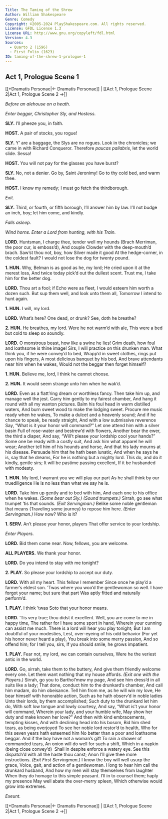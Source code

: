 ```yaml
---
Title: The Taming of the Shrew
Author: William Shakespeare
Genre: Comedy
Copyright: ©2005-2024 PlayShakespeare.com. All rights reserved.
License: GFDL License 1.3
License URL: http://www.gnu.org/copyleft/fdl.html
Version: 4.3
Sources:
  - Quarto 2 (1596)
  - First Folio (1623)
ID: taming-of-the-shrew-1-prologue-1
---
```


## Act 1, Prologue Scene 1
[[+Dramatis Personae|← Dramatis Personae]] | [[Act 1, Prologue Scene 2|Act 1, Prologue Scene 2 →]]

*Before an alehouse on a heath.*


*Enter beggar, Christopher Sly, and Hostess.*

**SLY.**
I’ll pheeze you, in faith.

**HOST.**
A pair of stocks, you rogue!

**SLY.**
Y’ are a baggage, the Slys are no rogues. Look in the chronicles; we came in with Richard Conqueror. Therefore *paucas pallabris*, let the world slide. Sessa!

**HOST.**
You will not pay for the glasses you have burst?

**SLY.**
No, not a denier. Go by, Saint Jeronimy! Go to thy cold bed, and warm thee.

**HOST.**
I know my remedy; I must go fetch the thirdborough.


*Exit.*

**SLY.**
Third, or fourth, or fifth borough, I’ll answer him by law. I’ll not budge an inch, boy; let him come, and kindly.


*Falls asleep.*


*Wind horns. Enter a Lord from hunting, with his Train.*

**LORD.**
Huntsman, I charge thee, tender well my hounds
(Brach Merriman, the poor cur, is emboss’d),
And couple Clowder with the deep-mouth’d brach.
Saw’st thou not, boy, how Silver made it good
At the hedge-corner, in the coldest fault?
I would not lose the dog for twenty pound.

**1. HUN.**
Why, Belman is as good as he, my lord;
He cried upon it at the merest loss,
And twice today pick’d out the dullest scent.
Trust me, I take him for the better dog.

**LORD.**
Thou art a fool; if Echo were as fleet,
I would esteem him worth a dozen such.
But sup them well, and look unto them all,
Tomorrow I intend to hunt again.

**1. HUN.**
I will, my lord.

**LORD.**
What’s here? One dead, or drunk? See, doth he breathe?

**2. HUN.**
He breathes, my lord. Were he not warm’d with ale,
This were a bed but cold to sleep so soundly.

**LORD.**
O monstrous beast, how like a swine he lies!
Grim death, how foul and loathsome is thine image!
Sirs, I will practice on this drunken man.
What think you, if he were convey’d to bed,
Wrapp’d in sweet clothes, rings put upon his fingers,
A most delicious banquet by his bed,
And brave attendants near him when he wakes,
Would not the beggar then forget himself?

**1. HUN.**
Believe me, lord, I think he cannot choose.

**2. HUN.**
It would seem strange unto him when he wak’d.

**LORD.**
Even as a flatt’ring dream or worthless fancy.
Then take him up, and manage well the jest.
Carry him gently to my fairest chamber,
And hang it round with all my wanton pictures.
Balm his foul head in warm distilled waters,
And burn sweet wood to make the lodging sweet.
Procure me music ready when he wakes,
To make a dulcet and a heavenly sound;
And if he chance to speak, be ready straight,
And with a low submissive reverence
Say, “What is it your honor will command?”
Let one attend him with a silver basin
Full of rose-water and bestrew’d with flowers,
Another bear the ewer, the third a diaper,
And say, “Will’t please your lordship cool your hands?”
Some one be ready with a costly suit,
And ask him what apparel he will wear;
Another tell him of his hounds and horse,
And that his lady mourns at his disease.
Persuade him that he hath been lunatic,
And when he says he is, say that he dreams,
For he is nothing but a mighty lord.
This do, and do it kindly, gentle sirs;
It will be pastime passing excellent,
If it be husbanded with modesty.

**1. HUN.**
My lord, I warrant you we will play our part
As he shall think by our truediligence
He is no less than what we say he is.

**LORD.**
Take him up gently and to bed with him,
And each one to his office when he wakes.
*(Some bear out Sly.)*
*(Sound trumpets.)*
Sirrah, go see what trumpet ’tis that sounds.
*(Exit Servingman.)*
Belike some noble gentleman that means
(Traveling some journey) to repose him here.
*(Enter Servingman.)*
How now? Who is it?

**1. SERV.**
An’t please your honor, players
That offer service to your lordship.


*Enter Players.*

**LORD.**
Bid them come near. Now, fellows, you are welcome.

**ALL PLAYERS.**
We thank your honor.

**LORD.**
Do you intend to stay with me tonight?

**2. PLAY.**
So please your lordship to accept our duty.

**LORD.**
With all my heart. This fellow I remember
Since once he play’d a farmer’s eldest son.
’Twas where you woo’d the gentlewoman so well.
I have forgot your name; but sure that part
Was aptly fitted and naturally perform’d.

**1. PLAY.**
I think ’twas Soto that your honor means.

**LORD.**
’Tis very true; thou didst it excellent.
Well, you are come to me in happy time,
The rather for I have some sport in hand,
Wherein your cunning can assist me much.
There is a lord will hear you play tonight;
But I am doubtful of your modesties,
Lest, over-eyeing of his odd behavior
(For yet his honor never heard a play),
You break into some merry passion,
And so offend him; for I tell you, sirs,
If you should smile, he grows impatient.

**1. PLAY.**
Fear not, my lord, we can contain ourselves,
Were he the veriest antic in the world.

**LORD.**
Go, sirrah, take them to the buttery,
And give them friendly welcome every one.
Let them want nothing that my house affords.
*(Exit one with the Players.)*
Sirrah, go you to Barthol’mew my page,
And see him dress’d in all suits like a lady;
That done, conduct him to the drunkard’s chamber,
And call him madam, do him obeisance.
Tell him from me, as he will win my love,
He bear himself with honorable action,
Such as he hath observ’d in noble ladies
Unto their lords, by them accomplished;
Such duty to the drunkard let him do,
With soft low tongue and lowly courtesy,
And say, “What is’t your honor will command,
Wherein your lady, and your humble wife,
May show her duty and make known her love?”
And then with kind embracements, tempting kisses,
And with declining head into his bosom,
Bid him shed tears, as being overjoyed
To see her noble lord restor’d to health,
Who for this seven years hath esteemed him
No better than a poor and loathsome beggar.
And if the boy have not a woman’s gift
To rain a shower of commanded tears,
An onion will do well for such a shift,
Which in a napkin (being close convey’d) 
Shall in despite enforce a watery eye.
See this dispatch’d with all the haste thou canst;
Anon I’ll give thee more instructions.
*(Exit First Servingman.)*
I know the boy will well usurp the grace,
Voice, gait, and action of a gentlewoman.
I long to hear him call the drunkard husband,
And how my men will stay themselves from laughter
When they do homage to this simple peasant.
I’ll in to counsel them; haply my presence
May well abate the over-merry spleen,
Which otherwise would grow into extremes.


*Exeunt.*

[[+Dramatis Personae|← Dramatis Personae]] | [[Act 1, Prologue Scene 2|Act 1, Prologue Scene 2 →]]